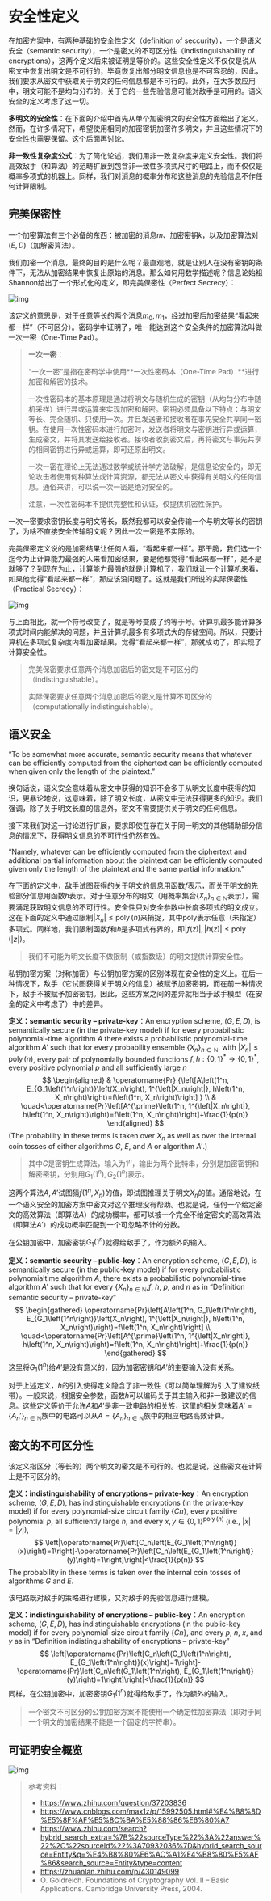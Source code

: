 # 安全性定义

在加密方案中，有两种基础的安全性定义（definition of seccurity），一个是语义安全（semantic security），一个是密文的不可区分性（indistinguishability of encryptions），这两个定义后来被证明是等价的。这些安全性定义不仅仅是说从密文中恢复出明文是不可行的，毕竟恢复出部分明文信息也是不可容忍的，因此，我们要求从密文中获取关于明文的任何信息都是不可行的。此外，在大多数应用中，明文可能不是均匀分布的，关于它的一些先验信息可能对敌手是可用的。语义安全的定义考虑了这一切。

**多明文的安全性**：在下面的介绍中首先从单个加密明文的安全性方面给出了定义。然而，在许多情况下，希望使用相同的加密密钥加密许多明文，并且这些情况下的安全性也需要保留。这个后面再讨论。

**非一致性复杂度公式**：为了简化论述，我们用非一致复杂度来定义安全性。我们将高效敌手（和算法）的范畴扩展到包含非一致性多项式尺寸的电路上，而不仅仅是概率多项式的机器上。同样，我们对消息的概率分布和这些消息的先验信息不作任何计算限制。

## 完美保密性

一个加密算法有三个必备的东西：被加密的消息$m$、加密密钥$k$，以及加密算法对$(E, D)$（加解密算法）。

我们加密一个消息，最终的目的是什么呢？最直观地，就是让别人在没有密钥的条件下，无法从加密结果中恢复出原始的消息。那么如何用数学描述呢？信息论始祖Shannon给出了一个形式化的定义，即完美保密性（Perfect Secrecy）：

![img](安全定义.assets/0e3786ac9786f04ae822c66f9c2b8558_720w.webp)

该定义的意思是，对于任意等长的两个消息$m_0,m_1$，经过加密后加密结果“看起来都一样”（不可区分）。密码学中证明了，唯一能达到这个安全条件的加密算法叫做一次一密（One-Time Pad）。

>**一次一密**：
>
>“一次一密”是指在密码学中使用**一次性密码本（One-Time Pad）**进行加密和解密的技术。
>
>一次性密码本的基本原理是通过将明文与随机生成的密钥（从均匀分布中随机采样）进行异或运算来实现加密和解密。密钥必须具备以下特点：与明文等长、完全随机、只使用一次。并且发送者和接收者在事先安全共享同一密钥。在使用一次性密码本进行加密时，发送者将明文与密钥进行异或运算，生成密文，并将其发送给接收者。接收者收到密文后，再将密文与事先共享的相同密钥进行异或运算，即可还原出明文。
>
>一次一密在理论上无法通过数学或统计学方法破解，是信息论安全的，即无论攻击者使用何种算法或计算资源，都无法从密文中获得有关明文的任何信息。通俗来讲，可以说一次一密是绝对安全的。
>
>注意，一次性密码本不提供完整性和认证，仅提供机密性保护。

一次一密要求密钥长度与明文等长，既然我都可以安全传输一个与明文等长的密钥了，为啥不直接安全传输明文呢？因此一次一密是不实际的。

完美保密定义说的是加密结果让任何人看，“看起来都一样”。那干脆，我们选一个迄今为止计算能力最强的人来看加密结果，要是他都觉得“看起来都一样”，是不是就够了？到现在为止，计算能力最强的就是计算机了，我们就让一个计算机来看，如果他觉得“看起来都一样”，那应该没问题了。这就是我们所说的实际保密性（Practical Secrecy）：

![img](安全定义.assets/32e510b301f8bc4b1d938ca786a22ecc_720w.webp)

与上面相比，就一个符号改变了，就是等号变成了约等于号。计算机最多能计算多项式时间内能解决的问题，并且计算机最多有多项式大的存储空间。所以，只要计算机在多项式复杂度内看加密结果，觉得“看起来都一样”，那就成功了，即实现了计算安全性。

> 完美保密要求任意两个消息加密后的密文是不可区分的（indistinguishable）。
>
> 实际保密要求任意两个消息加密后的密文是计算不可区分的（computationally indistinguishable）。

## 语义安全

“To be somewhat more accurate, semantic security means that whatever can be efficiently computed from the ciphertext can be efficiently computed when given only the length of the plaintext.”

换句话说，语义安全意味着从密文中获得的知识不会多于从明文长度中获得的知识，更暴论地说，这意味着，除了明文长度，从密文中无法获得更多的知识。我们强调，除了关于明文长度的信息外，密文不需要提供关于明文的任何信息。

接下来我们对这一讨论进行扩展，要求即使在存在关于同一明文的其他辅助部分信息的情况下，获得明文信息的不可行性仍然有效。

“Namely, whatever can be efficiently computed from the ciphertext and additional partial information about the plaintext can be efficiently computed given only the length of the plaintext and the same partial information.”

在下面的定义中，敌手试图获得的关于明文的信息用函数$f$表示，而关于明文的先验部分信息用函数$h$表示。对于任意分布的明文（用概率集合$\{X_n\}_{n∈\mathbb{N}}$表示），需要满足获取明文信息的不可行性。安全性只对安全参数中长度多项式的明文成立。这在下面的定义中通过限制$\left|X_n\right| \leq \operatorname{poly}(n)$来捕捉，其中poly表示任意（未指定）多项式。同样地，我们限制函数$f$和$h$是多项式有界的，即$|f(z)|,|h(z)| \leq \operatorname{poly}(|z|)$。

> 我们不可能为明文长度不做限制（或指数级）的明文提供计算安全性。

私钥加密方案（对称加密）与公钥加密方案的区别体现在安全性的定义上。在后一种情况下，敌手（它试图获得关于明文的信息）被赋予加密密钥，而在前一种情况下，敌手不被赋予加密密钥。因此，这些方案之间的差异就相当于敌手模型（在安全的定义中考虑了）中的差异。

**定义：semantic security – private-key**：An encryption scheme, $(G, E, D)$, is semantically secure (in the private-key model) if for every probabilistic polynomial-time algorithm $A$ there exists a probabilistic polynomial-time algorithm $A'$ such that for every probability ensemble $\{X_n\}_{n\in \mathbb{N}}$, with $\left|X_n\right| \leq \operatorname{poly}(n)$, every pair of polynomially bounded functions $f, h:\{0,1\}^* \rightarrow\{0,1\}^*$, every positive polynomial $p$ and all sufficiently large $n$
$$
\begin{aligned}
& \operatorname{Pr} {\left[A\left(1^n, E_{G_1\left(1^n\right)}\left(X_n\right), 1^{\left|X_n\right|}, h\left(1^n, X_n\right)\right)=f\left(1^n, X_n\right)\right] } \\
& \quad<\operatorname{Pr}\left[A^{\prime}\left(1^n, 1^{\left|X_n\right|}, h\left(1^n, X_n\right)\right)=f\left(1^n, X_n\right)\right]+\frac{1}{p(n)}
\end{aligned}
$$
(The probability in these terms is taken over $X_n$ as well as over the internal coin tosses of either algorithms $G$, $E$, and $A$ or algorithm $A'$.)

> 其中$G$是密钥生成算法，输入为$1^n$，输出为两个比特串，分别是加密密钥和解密密钥，分别用$G_1(1^n), G_2(1^n)$表示。

这两个算法$A,A'$试图猜$f\left(1^n, X_n\right)$的值，即试图推理关于明文$X_n$的值。通俗地说，在一个语义安全的加密方案中密文对这个推理没有帮助。也就是说，任何一个给定密文的高效算法（即算法$A$）的成功概率，都可以被一个完全不给定密文的高效算法（即算法$A'$）的成功概率匹配到一个可忽略不计的分数。

在公钥加密中，加密密钥$G_1(1^n)$就得给敌手了，作为额外的输入。

**定义：semantic security – public-key**：An encryption scheme, $(G, E, D)$, is semantically secure (in the public-key model) if for every probabilistic polynomialtime algorithm $A$, there exists a probabilistic polynomial-time algorithm $A'$ such that for every $\{X_n\}_{n\in\mathbb{N}}$,$f$, $h$, $p$, and $n$ as in “Definition semantic security – private-key”
$$
\begin{gathered}
\operatorname{Pr}\left[A\left(1^n, G_1\left(1^n\right), E_{G_1\left(1^n\right)}\left(X_n\right), 1^{\left|X_n\right|}, h\left(1^n, X_n\right)\right)=f\left(1^n, X_n\right)\right] \\
\quad<\operatorname{Pr}\left[A^{\prime}\left(1^n, 1^{\left|X_n\right|}, h\left(1^n, X_n\right)\right)=f\left(1^n, X_n\right)\right]+\frac{1}{p(n)}
\end{gathered}
$$
这里将$G_1(1^n)$给$A'$是没有意义的，因为加密密钥和$A'$的主要输入没有关系。

对于上述定义，$h$的引入使得定义隐含了非一致性（可以简单理解为引入了建议纸带）。一般来说，根据安全参数，函数$h$可以编码关于其主输入和非一致建议的信息。这些定义等价于允许$A$和$A'$是非一致电路的相关族，这里的相关意味着$A'=\left\{A_n'\right\}_{n \in \mathbb{N}}$族中的电路可以从$A=\left\{A_n\right\}_{n \in \mathbb{N}}$族中的相应电路高效计算。



## 密文的不可区分性

该定义指区分（等长的）两个明文的密文是不可行的。也就是说，这些密文在计算上是不可区分的。

**定义：indistinguishability of encryptions – private-key**：An encryption scheme, $(G, E, D)$, has indistinguishable encryptions (in the private-key model) if for every polynomial-size circuit family $\{Cn\}$, every positive polynomial $p$, all sufficiently large $n$, and every $x, y \in\{0,1\}^{\operatorname{poly}(n)}$ (i.e., $|x|=|y|$),
$$
\left|\operatorname{Pr}\left[C_n\left(E_{G_1\left(1^n\right)}(x)\right)=1\right]-\operatorname{Pr}\left[C_n\left(E_{G_1\left(1^n\right)}(y)\right)=1\right]\right|<\frac{1}{p(n)}
$$
The probability in these terms is taken over the internal coin tosses of algorithms $G$ and $E$.

该电路既对敌手的策略进行建模，又对敌手的先验信息进行建模。

**定义：indistinguishability of encryptions – public-key**：An encryption scheme, $(G, E, D)$, has indistinguishable encryptions (in the public-key model) if for every polynomial-size circuit family $\{Cn\}$, and every $p$, $n$, $x$, and $y$ as in “Definition indistinguishability of encryptions – private-key”
$$
\left|\operatorname{Pr}\left[C_n\left(G_1\left(1^n\right), E_{G_1\left(1^n\right)}(x)\right)=1\right]-\operatorname{Pr}\left[C_n\left(G_1\left(1^n\right), E_{G_1\left(1^n\right)}(y)\right)=1\right]\right|<\frac{1}{p(n)}
$$
同样，在公钥加密中，加密密钥$G_1(1^n)$就得给敌手了，作为额外的输入。

> 一个密文不可区分的公钥加密方案不能使用一个确定性加密算法（即对于同一个明文的加密结果不能是一个固定的字符串）。



## 可证明安全概览

![img](安全定义.assets/v2-30efe8bac9db580605c824283a701eec_r.jpg)



> 参考资料：
>
> - https://www.zhihu.com/question/37203836
> - https://www.cnblogs.com/max1z/p/15992505.html#%E4%B8%8D%E5%8F%AF%E5%8C%BA%E5%88%86%E6%80%A7
> - https://www.zhihu.com/search?hybrid_search_extra=%7B%22sourceType%22%3A%22answer%22%2C%22sourceId%22%3A70932036%7D&hybrid_search_source=Entity&q=%E4%B8%80%E6%AC%A1%E4%B8%80%E5%AF%86&search_source=Entity&type=content
> - https://zhuanlan.zhihu.com/p/430149099
> - O. Goldreich. Foundations of Cryptography Vol. II – Basic Applications. Cambridge University Press, 2004.